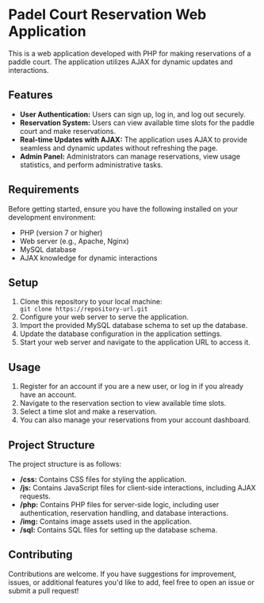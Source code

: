 <h1>Padel Court Reservation Web Application</h1> <p>This is a web application developed with PHP for making reservations of a paddle court. The application utilizes AJAX for dynamic updates and interactions.</p> <h2>Features</h2> <ul> <li><strong>User Authentication:</strong> Users can sign up, log in, and log out securely.</li> <li><strong>Reservation System:</strong> Users can view available time slots for the paddle court and make reservations.</li> <li><strong>Real-time Updates with AJAX:</strong> The application uses AJAX to provide seamless and dynamic updates without refreshing the page.</li> <li><strong>Admin Panel:</strong> Administrators can manage reservations, view usage statistics, and perform administrative tasks.</li> </ul> <h2>Requirements</h2> <p>Before getting started, ensure you have the following installed on your development environment:</p> <ul> <li>PHP (version 7 or higher)</li> <li>Web server (e.g., Apache, Nginx)</li> <li>MySQL database</li> <li>AJAX knowledge for dynamic interactions</li> </ul> <h2>Setup</h2> <ol> <li>Clone this repository to your local machine:</li> <code>git clone https://repository-url.git</code> <li>Configure your web server to serve the application.</li> <li>Import the provided MySQL database schema to set up the database.</li> <li>Update the database configuration in the application settings.</li> <li>Start your web server and navigate to the application URL to access it.</li> </ol> <h2>Usage</h2> <ol> <li>Register for an account if you are a new user, or log in if you already have an account.</li> <li>Navigate to the reservation section to view available time slots.</li> <li>Select a time slot and make a reservation.</li> <li>You can also manage your reservations from your account dashboard.</li> </ol> <h2>Project Structure</h2> <p>The project structure is as follows:</p> <ul> <li><strong>/css:</strong> Contains CSS files for styling the application.</li> <li><strong>/js:</strong> Contains JavaScript files for client-side interactions, including AJAX requests.</li> <li><strong>/php:</strong> Contains PHP files for server-side logic, including user authentication, reservation handling, and database interactions.</li> <li><strong>/img:</strong> Contains image assets used in the application.</li> <li><strong>/sql:</strong> Contains SQL files for setting up the database schema.</li> </ul> <h2>Contributing</h2> <p>Contributions are welcome. If you have suggestions for improvement, issues, or additional features you'd like to add, feel free to open an issue or submit a pull request!</p>
